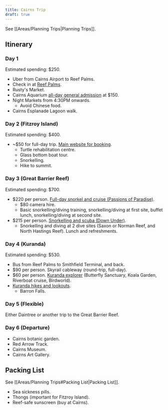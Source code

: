 ```yaml
---
title: Cairns Trip
draft: true
---
```


See [[Areas/Planning Trips|Planning Trips]].

## Itinerary
### Day 1
Estimated spending: $250.
- Uber from Cairns Airport to Reef Palms.
- Check in at [Reef Palms](https://www.booking.com/hotel/au/reef-palms.en-gb.html?aid=356980&label=gog235jc-1FCAMoD0IGY2Fpcm5zSDNYA2gPiAEBmAEJuAEZyAEM2AEB6AEB-AEMiAIBqAIDuALKmJCZBsACAdICJDMwMzY5MzkzLTY3YWMtNGNjMy1iYzg2LTJiMzkwOWU5M2VmYtgCBuACAQ&sid=650b067686648c20ce8198bbd2218209&atlas_src=hp_iw_btn&checkin=2022-10-21&checkout=2022-10-26&dist=0&group_adults=3&group_children=0&no_rooms=1&sb_price_type=total&srepoch=1663307756&srpvid=32eb28ac4ecc01d6&type=total&req_children=0&req_adults=3&hp_refreshed_with_new_dates=1&activeTab=main#map_closed).
- Rusty's Market.
- Cairns Aquarium [all-day general admission](https://www.cairnsaquarium.com.au/general-admission/) at $150.
- Night Markets from 4:30PM onwards.
	- Avoid Chinese food.
- Cairns Esplanade Lagoon walk.

### Day 2 (Fitzroy Island)
Estimated spending: $400.
- ~$50 for full-day trip. [Main website for booking](https://www.tripadvisor.com.au/AttractionProductReview-g255069-d11452301-Fitzroy_Island_Day_Trip_from_Cairns-Cairns_Cairns_Region_Queensland.html).
    - Turtle rehabilitation centre.
    - Glass bottom boat tour.
    - Snorkelling.
    - Hike to summit.

### Day 3 (Great Barrier Reef)
Estimated spending: $700.
- $220 per person. [Full-day snorkel and cruise (Passions of Paradise)](https://www.tripadvisor.com.au/AttractionProductReview-g255069-d11465161-Passions_of_Paradise_Great_Barrier_Reef_Snorkel_and_Dive_Cruise_from_Cairns_by_Lux.html).
    - $80 camera hire.
    - Basic snorkelling/diving training, snorkelling/diving at first site, buffet lunch, snorkelling/diving at second site.
- $215 per person. [Snorkelling and scuba (Down Under)](https://www.tripadvisor.com.au/AttractionProductReview-g255069-d11448699-Great_Barrier_Reef_Snorkeling_and_Diving_Cruise_from_Cairns-Cairns_Cairns_Region_Q.html). 
    - Snorkelling and diving at 2 dive sites (Saxon or Norman Reef, and North Hastings Reef). Lunch and refreshments.

### Day 4 (Kuranda)
Estimated spending: $530.
- Bus from Reef Palms to Smithfield Terminal, and back.
- $90 per person. Skyrail cableway (round-trip, full-day).
- $60 per person. [Kuranda explorer](https://www.birdworldkuranda.com/packages) (Butterfly Sanctuary, Koala Garden, Riverboat cruise, Birdworld).
- [Kuranda hikes and lookouts](https://www.kuranda.org/see-do/walking-tracks-trails).
    - Barron Falls.

### Day 5 (Flexible)
Either Daintree or another trip to the Great Barrier Reef.

### Day 6 (Departure)
- Cairns botanic garden. 
- Red Arrow Track.
- Cairns Museum.
- Cairns Art Gallery.

## Packing List
See [[Areas/Planning Trips#Packing List|Packing List]].
- Sea sickness pills.
- Thongs (important for Fitzroy Island).
- Reef-safe sunscreen (buy at Cairns). 
